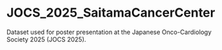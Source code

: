 # JOCS_2025_SaitamaCancerCenter
Dataset used for poster presentation at the Japanese Onco-Cardiology Society 2025 (JOCS 2025).
